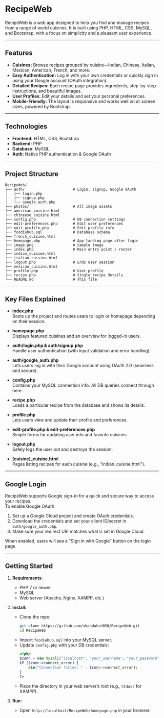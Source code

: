 # RecipeWeb

RecipeWeb is a web app designed to help you find and manage recipes from a range of world cuisines. It is built using PHP, HTML, CSS, MySQL, and Bootstrap, with a focus on simplicity and a pleasant user experience.

---

## Features

- **Cuisines:** Browse recipes grouped by cuisine—Indian, Chinese, Italian, Mexican, American, French, and more.
- **Easy Authentication:** Log in with your own credentials or quickly sign in using your Google account (OAuth integration).
- **Detailed Recipes:** Each recipe page provides ingredients, step-by-step instructions, and beautiful images.
- **User Profiles:** Edit your details and set your personal preferences.
- **Mobile-Friendly:** The layout is responsive and works well on all screen sizes, powered by Bootstrap.

---

## Technologies

- **Frontend:** HTML, CSS, Bootstrap
- **Backend:** PHP
- **Database:** MySQL
- **Auth:** Native PHP authentication & Google OAuth

---

## Project Structure

```
RecipeWeb/
├── auth/                      # Login, signup, Google OAuth
│   ├── login.php
│   ├── signup.php
│   └── google_auth.php
├── photos/                    # All image assets
├── american_cuisine.html
├── chineese_cuisine.html
├── config.php                 # DB connection settings
├── edit-preferences.php       # Edit user preferences
├── edit-profile.php           # Edit profile info
├── foodiehub.sql              # Database schema
├── french_cuisine.html
├── homepage.php               # App landing page after login
├── image.png                  # Sample image
├── index.php                  # Main entry point / router
├── indian_cuisine.html
├── italian_cuisine.html
├── logout.php                 # Ends user session
├── mexican_cuisine.html
├── profile.php                # User profile
├── recipe.php                 # Single recipe details
└── README.md                  # This file
```

---

## Key Files Explained

- **index.php**  
  Boots up the project and routes users to login or homepage depending on their session.

- **homepage.php**  
  Displays featured cuisines and an overview for logged-in users.

- **auth/login.php & auth/signup.php**  
  Handle user authentication (with input validation and error handling).

- **auth/google_auth.php**  
  Lets users log in with their Google account using OAuth 2.0 (seamless and secure).

- **config.php**  
  Contains your MySQL connection info. All DB queries connect through here.

- **recipe.php**  
  Loads a particular recipe from the database and shows its details.

- **profile.php**  
  Lets users view and update their profile and preferences.

- **edit-profile.php & edit-preferences.php**  
  Simple forms for updating user info and favorite cuisines.

- **logout.php**  
  Safely logs the user out and destroys the session.

- **[cuisine]_cuisine.html**  
  Pages listing recipes for each cuisine (e.g., "indian_cuisine.html").

---

## Google Login

RecipeWeb supports Google sign-in for a quick and secure way to access your recipes.  
To enable Google OAuth:

1. Set up a Google Cloud project and create OAuth credentials.
2. Download the credentials and set your client ID/secret in `auth/google_auth.php`.
3. Make sure your redirect URI matches what is set in Google Cloud.

When enabled, users will see a "Sign in with Google" button on the login page.

---

## Getting Started

1. **Requirements:**  
   - PHP 7 or newer  
   - MySQL  
   - Web server (Apache, Nginx, XAMPP, etc.)

2. **Install:**  
   - Clone the repo:  
     ```bash
     git clone https://github.com/shahdaksh050/RecipeWeb.git
     cd RecipeWeb
     ```
   - Import `foodiehub.sql` into your MySQL server.
   - Update `config.php` with your DB credentials:
     ```php
     <?php
     $conn = new mysqli("localhost", "your_username", "your_password", "recipeweb");
     if ($conn->connect_error) {
         die("Connection failed: " . $conn->connect_error);
     }
     ?>
     ```
   - Place the directory in your web server’s root (e.g., `htdocs` for XAMPP).

3. **Run:**  
   - Open `http://localhost/RecipeWeb/homepage.php` in your browser.
